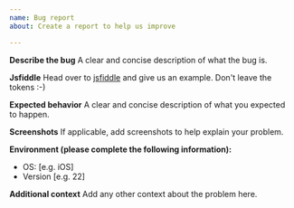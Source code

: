 ```yaml
---
name: Bug report
about: Create a report to help us improve

---
```


**Describe the bug**
A clear and concise description of what the bug is.

**Jsfiddle**
Head over to [jsfiddle](http://jsfiddle.net/) and give us an example. Don't leave the tokens :-)

**Expected behavior**
A clear and concise description of what you expected to happen.

**Screenshots**
If applicable, add screenshots to help explain your problem.

**Environment (please complete the following information):**
 - OS: [e.g. iOS]
 - Version [e.g. 22]

**Additional context**
Add any other context about the problem here.
